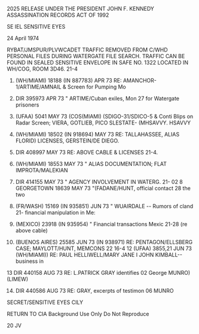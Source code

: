 2025 RELEASE UNDER THE PRESIDENT JOHN F. KENNEDY ASSASSINATION RECORDS ACT OF 1992

SE IEL SENSITIVE EYES

24 April 1974

RYBAT/JMSPUR/PLVWCADET TRAFFIC REMOVED FROM C/WHD PERSONAL
FILES DURING WATERGATE FILE SEARCH. TRAFFIC CAN BE FOUND
IN SEALED SENSITIVE ENVELOPE IN SAFE NO. 1322 LOCATED IN
WH/COG, ROOM 3D46.
21-4

1. (WH/MIAMI) 18188 (IN 887783) APR 73 RE: AMANCHOR-1/ARTIME/AMNAIL
& Screen for Pumping Mo

2. DIR 395973 APR 73 " ARTIME/Cuban exiles, Mon
27 for Watergate prisoners

3. (UFAA) 5041 MAY 73 (COS(MIAMI) (SDIGO-31/SDICO-5 & Conti
Blips on Radar Screen;
VIERA, GOTLIEB, PICO SLESTATE-
(MHSAVVY. HSAVVY

4. (WH/MIAMI) 18502 (IN 918694) MAY 73 RE: TALLAHASSEE, ALIAS FLORID)
LICENSES, GERSTEIN/DE DIEGO.
5. DIR 408997 MAY 73 RE: ABOVE CABLE & LICENSES
21-4.

6. (WH/MIAMI) 18553 MAY 73 " ALIAS DOCUMENTATION; FLAT
IMPROTA/MALEKIAN

7. DIR 414155 MAY 73 " AGENCY INVOLVEMENT IN WATERG.
21-
02
8 GEORGETOWN 18639 MAY 73 "(FADANE/HUNT, official contact
28 the two

9. (FR/WASH) 15169 (IN 935851) JUN 73 " WUAIRDALE -- Rumors of cland
21- financial manipulation in Me:

10. (MEXICO) 23918 (IN 935954) " Financial transactions Mexic
21-28 (re above cable)

11. (BUENOS AIRES) 25585 JUN 73 (IN 938971) RE: PENTAGON/ELLSBERG CASE;
MAYLOTT/HUNT, MEMCONS
22
16-4
12 (UFAA) 3855,21 JUN 73 (WH/MIAMI)) RE: PAUL HELLIWELL/MARY JANE I
JOHN KIMBALL--business in

13
DIR 440158 AUG 73 RE: L.PATRICK GRAY identifies
02
George MUNRO) (LIMEW)

14) DIR 440586 AUG 73 RE: GRAY, excerpts of testimon
06
MUNRO

SECRET/SENSITIVE EYES CILY

RETURN TO CIA
Background Use Only
Do Not Reproduce

20 JV
